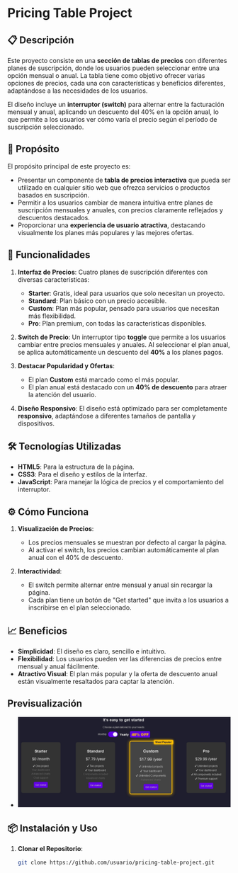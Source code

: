 # Pricing Table Project

## 📋 Descripción

Este proyecto consiste en una **sección de tablas de precios** con diferentes planes de suscripción, donde los usuarios pueden seleccionar entre una opción mensual o anual. La tabla tiene como objetivo ofrecer varias opciones de precios, cada una con características y beneficios diferentes, adaptándose a las necesidades de los usuarios.

El diseño incluye un **interruptor (switch)** para alternar entre la facturación mensual y anual, aplicando un descuento del 40% en la opción anual, lo que permite a los usuarios ver cómo varía el precio según el período de suscripción seleccionado.

## 🎯 Propósito

El propósito principal de este proyecto es:

- Presentar un componente de **tabla de precios interactiva** que pueda ser utilizado en cualquier sitio web que ofrezca servicios o productos basados en suscripción.
- Permitir a los usuarios cambiar de manera intuitiva entre planes de suscripción mensuales y anuales, con precios claramente reflejados y descuentos destacados.
- Proporcionar una **experiencia de usuario atractiva**, destacando visualmente los planes más populares y las mejores ofertas.

## 🚀 Funcionalidades

1. **Interfaz de Precios**: Cuatro planes de suscripción diferentes con diversas características:
   - **Starter**: Gratis, ideal para usuarios que solo necesitan un proyecto.
   - **Standard**: Plan básico con un precio accesible.
   - **Custom**: Plan más popular, pensado para usuarios que necesitan más flexibilidad.
   - **Pro**: Plan premium, con todas las características disponibles.

2. **Switch de Precio**: Un interruptor tipo **toggle** que permite a los usuarios cambiar entre precios mensuales y anuales. Al seleccionar el plan anual, se aplica automáticamente un descuento del **40%** a los planes pagos.

3. **Destacar Popularidad y Ofertas**: 
   - El plan **Custom** está marcado como el más popular.
   - El plan anual está destacado con un **40% de descuento** para atraer la atención del usuario.

4. **Diseño Responsivo**: El diseño está optimizado para ser completamente **responsivo**, adaptándose a diferentes tamaños de pantalla y dispositivos.

## 🛠️ Tecnologías Utilizadas

- **HTML5**: Para la estructura de la página.
- **CSS3**: Para el diseño y estilos de la interfaz.
- **JavaScript**: Para manejar la lógica de precios y el comportamiento del interruptor.

## ⚙️ Cómo Funciona

1. **Visualización de Precios**:
   - Los precios mensuales se muestran por defecto al cargar la página.
   - Al activar el switch, los precios cambian automáticamente al plan anual con el 40% de descuento.

2. **Interactividad**:
   - El switch permite alternar entre mensual y anual sin recargar la página.
   - Cada plan tiene un botón de "Get started" que invita a los usuarios a inscribirse en el plan seleccionado.

## 📈 Beneficios

- **Simplicidad**: El diseño es claro, sencillo e intuitivo.
- **Flexibilidad**: Los usuarios pueden ver las diferencias de precios entre mensual y anual fácilmente.
- **Atractivo Visual**: El plan más popular y la oferta de descuento anual están visualmente resaltados para captar la atención.


## Previsualización

- <img src="./img/Captura de pantalla_5-10-2024_103751_127.0.0.1.jpeg" alt="Prueba" width=""/>

## 📦 Instalación y Uso

1. **Clonar el Repositorio**:
   ```bash
   git clone https://github.com/usuario/pricing-table-project.git
